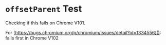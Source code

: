 # `offsetParent` Test

Checking if this fails on Chrome V101.

For [https://bugs.chromium.org/p/chromium/issues/detail?id=1334556](): fails first in Chrome V102

<offset-parent>
<offset-parent-test></offset-parent-test>
</offset-parent>
